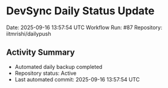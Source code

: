 # DevSync Daily Status Update
Date: 2025-09-16 13:57:54 UTC
Workflow Run: #87
Repository: iitmrishi/dailypush

## Activity Summary
- Automated daily backup completed
- Repository status: Active
- Last automated commit: 2025-09-16 13:57:54 UTC
